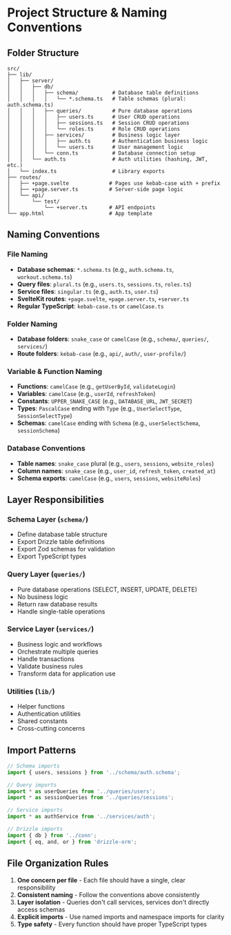 # Project Structure & Naming Conventions

## Folder Structure

```
src/
├── lib/
│   ├── server/
│   │   ├── db/
│   │   │   ├── schema/           # Database table definitions
│   │   │   │   └── *.schema.ts   # Table schemas (plural: auth.schema.ts)
│   │   │   ├── queries/          # Pure database operations
│   │   │   │   ├── users.ts      # User CRUD operations
│   │   │   │   ├── sessions.ts   # Session CRUD operations
│   │   │   │   └── roles.ts      # Role CRUD operations
│   │   │   ├── services/         # Business logic layer
│   │   │   │   ├── auth.ts       # Authentication business logic
│   │   │   │   └── users.ts      # User management logic
│   │   │   └── conn.ts           # Database connection setup
│   │   └── auth.ts               # Auth utilities (hashing, JWT, etc.)
│   └── index.ts                  # Library exports
├── routes/
│   ├── +page.svelte             # Pages use kebab-case with + prefix
│   ├── +page.server.ts          # Server-side page logic
│   └── api/
│       └── test/
│           └── +server.ts       # API endpoints
└── app.html                     # App template
```

## Naming Conventions

### File Naming

- **Database schemas**: `*.schema.ts` (e.g., `auth.schema.ts`, `workout.schema.ts`)
- **Query files**: `plural.ts` (e.g., `users.ts`, `sessions.ts`, `roles.ts`)
- **Service files**: `singular.ts` (e.g., `auth.ts`, `user.ts`)
- **SvelteKit routes**: `+page.svelte`, `+page.server.ts`, `+server.ts`
- **Regular TypeScript**: `kebab-case.ts` or `camelCase.ts`

### Folder Naming

- **Database folders**: `snake_case` or `camelCase` (e.g., `schema/`, `queries/`, `services/`)
- **Route folders**: `kebab-case` (e.g., `api/`, `auth/`, `user-profile/`)

### Variable & Function Naming

- **Functions**: `camelCase` (e.g., `getUserById`, `validateLogin`)
- **Variables**: `camelCase` (e.g., `userId`, `refreshToken`)
- **Constants**: `UPPER_SNAKE_CASE` (e.g., `DATABASE_URL`, `JWT_SECRET`)
- **Types**: `PascalCase` ending with `Type` (e.g., `UserSelectType`, `SessionSelectType`)
- **Schemas**: `camelCase` ending with `Schema` (e.g., `userSelectSchema`, `sessionSchema`)

### Database Conventions

- **Table names**: `snake_case` plural (e.g., `users`, `sessions`, `website_roles`)
- **Column names**: `snake_case` (e.g., `user_id`, `refresh_token`, `created_at`)
- **Schema exports**: `camelCase` (e.g., `users`, `sessions`, `websiteRoles`)

## Layer Responsibilities

### Schema Layer (`schema/`)

- Define database table structure
- Export Drizzle table definitions
- Export Zod schemas for validation
- Export TypeScript types

### Query Layer (`queries/`)

- Pure database operations (SELECT, INSERT, UPDATE, DELETE)
- No business logic
- Return raw database results
- Handle single-table operations

### Service Layer (`services/`)

- Business logic and workflows
- Orchestrate multiple queries
- Handle transactions
- Validate business rules
- Transform data for application use

### Utilities (`lib/`)

- Helper functions
- Authentication utilities
- Shared constants
- Cross-cutting concerns

## Import Patterns

```typescript
// Schema imports
import { users, sessions } from '../schema/auth.schema';

// Query imports
import * as userQueries from '../queries/users';
import * as sessionQueries from '../queries/sessions';

// Service imports
import * as authService from '../services/auth';

// Drizzle imports
import { db } from '../conn';
import { eq, and, or } from 'drizzle-orm';
```

## File Organization Rules

1. **One concern per file** - Each file should have a single, clear responsibility
2. **Consistent naming** - Follow the conventions above consistently
3. **Layer isolation** - Queries don't call services, services don't directly access schemas
4. **Explicit imports** - Use named imports and namespace imports for clarity
5. **Type safety** - Every function should have proper TypeScript types
